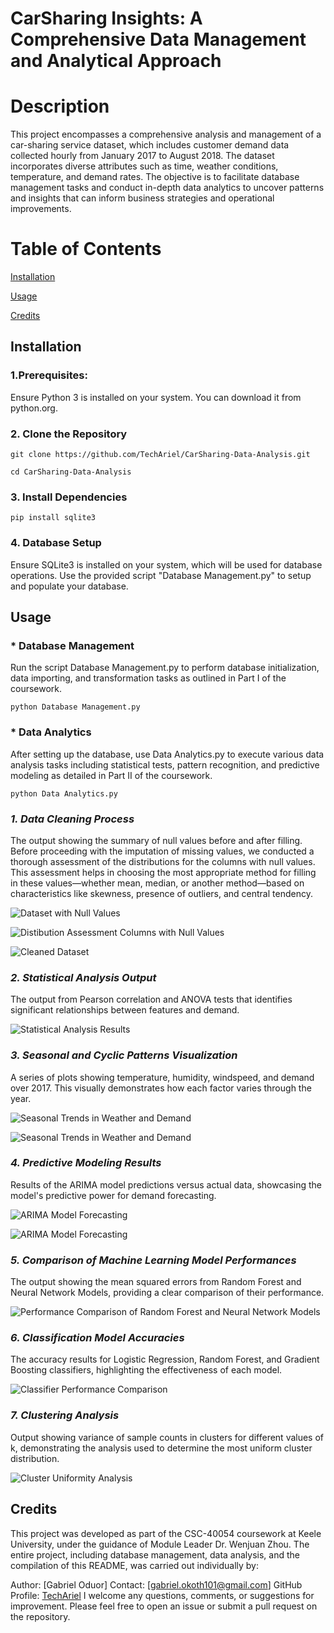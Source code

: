 # CarSharing Insights: A Comprehensive Data Management and Analytical Approach

# Description
This project encompasses a comprehensive analysis and management of a car-sharing service dataset, which includes customer demand data collected hourly from January 2017 to August 2018. The dataset incorporates diverse attributes such as time, weather conditions, temperature, and demand rates. The objective is to facilitate database management tasks and conduct in-depth data analytics to uncover patterns and insights that can inform business strategies and operational improvements.

# Table of Contents

[Installation](#Installation)

[Usage](#Usage)


[Credits](#Credits])

## Installation
### 1.Prerequisites: 
Ensure Python 3 is installed on your system. You can download it from python.org.
### 2. Clone the Repository
```
git clone https://github.com/TechAriel/CarSharing-Data-Analysis.git
```
```
cd CarSharing-Data-Analysis
```

### 3. Install Dependencies
```
pip install sqlite3
```
### 4. Database Setup
Ensure SQLite3 is installed on your system, which will be used for database operations.
Use the provided script "Database Management.py" to setup and populate your database.

## Usage

### * Database Management
Run the script Database Management.py to perform database initialization, data importing, and transformation tasks as outlined in Part I of the coursework.
```
python Database Management.py
```
### * Data Analytics 
After setting up the database, use Data Analytics.py to execute various data analysis tasks including statistical tests, pattern recognition, and predictive modeling as detailed in Part II of the coursework.
```
python Data Analytics.py
```
### *1. Data Cleaning Process*

The output showing the summary of null values before and after filling.
Before proceeding with the imputation of missing values, we conducted a thorough assessment of the distributions for the columns with null values. 
This assessment helps in choosing the most appropriate method for filling in these values—whether mean, median, or another method—based on characteristics like skewness, presence of outliers, and central tendency.

![Dataset with Null Values](images/DatasetwithNullValues.png)

![Distibution Assessment Columns with Null Values](images/DistibutionAssessmentofEachColumn.png)

![Cleaned Dataset](images/CleanedDataset.png)

### *2. Statistical Analysis Output*

The output from Pearson correlation and ANOVA tests that identifies significant relationships between features and demand.

![Statistical Analysis Results](images/StatisticalAnalysisResults.png)

### *3. Seasonal and Cyclic Patterns Visualization*

A series of plots showing temperature, humidity, windspeed, and demand over 2017. This visually demonstrates how each factor varies through the year.

![Seasonal Trends in Weather and Demand](images/SeasonalTrendsinWeatherandDemand.png)

![Seasonal Trends in Weather and Demand](images/SeasonalTrendsinWeatherandDemand1.png)

### *4. Predictive Modeling Results*

Results of the ARIMA model predictions versus actual data, showcasing the model's predictive power for demand forecasting.

![ARIMA Model Forecasting](images/ARIMAModelForecasting.png)

![ARIMA Model Forecasting](images/ARIMAModelForecasting1.png)

### *5. Comparison of Machine Learning Model Performances*

The output showing the mean squared errors from Random Forest and Neural Network Models, providing a clear comparison of their performance.

![Performance Comparison of Random Forest and Neural Network Models](images/PerformanceComparisonofRandomForestandNeuralNetworkModels.png)

### *6. Classification Model Accuracies*

The accuracy results for Logistic Regression, Random Forest, and Gradient Boosting classifiers, highlighting the effectiveness of each model.

![Classifier Performance Comparison](images/ClassifierPerformanceComparison.png)

### *7. Clustering Analysis*

Output showing variance of sample counts in clusters for different values of k, demonstrating the analysis used to determine the most uniform cluster distribution.

![Cluster Uniformity Analysis](images/ClusterUniformityAnalysis.png)


## Credits
This project was developed as part of the CSC-40054 coursework at Keele University, under the guidance of Module Leader Dr. Wenjuan Zhou. The entire project, including database management, data analysis, and the compilation of this README, was carried out individually by:

Author: [Gabriel Oduor]
Contact: [gabriel.okoth101@gmail.com]
GitHub Profile: [TechAriel](https://github.com/TechAriel/)
I welcome any questions, comments, or suggestions for improvement. Please feel free to open an issue or submit a pull request on the repository.
